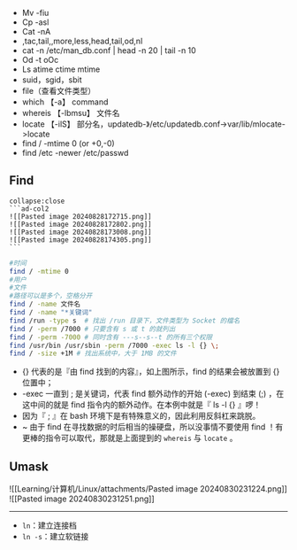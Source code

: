 
- Mv -fiu
- Cp -asl
- Cat -nA
- ,tac,tail,,more,less,head,tail,od,nl
- cat -n /etc/man_db.conf | head -n 20 | tail -n 10 
- Od -t oOc
- Ls atime ctime mtime
- suid，sgid，sbit
- file（查看文件类型）
- which 【-a】 command
- whereis 【-lbmsu】 文件名
- locate 【-ilS】 部分名，updatedb-》/etc/updatedb.conf->var/lib/mlocate->locate
- find / -mtime 0 (or +0,-0)
- find /etc -newer /etc/passwd
## Find
````ad-note
collapse:close
```ad-col2
![[Pasted image 20240828172715.png]]
![[Pasted image 20240828172802.png]]
![[Pasted image 20240828173008.png]]
![[Pasted image 20240828174305.png]]
```
````
```bash
#时间
find / -mtime 0
#用户
#文件
#路径可以是多个，空格分开
find / -name 文件名
find / -name "*关键词"
find /run -type s  # 找出 /run 目录下，文件类型为 Socket 的檔名
find / -perm /7000 # 只要含有 s 或 t 的就列出
find / -perm -7000 # 同时含有 ---s--s--t 的所有三个权限
find /usr/bin /usr/sbin -perm /7000 -exec ls -l {} \;
find / -size +1M # 找出系统中，大于 1MB 的文件
```
- {} 代表的是『由 find 找到的内容』，如上图所示，find 的结果会被放置到 {} 位置中； 
-  -exec 一直到 \; 是关键词，代表 find 额外动作的开始 (-exec) 到结束 (\;) ，在这中间的就是 find 指令内的额外动作。在本例中就是『 ls -l {} 』啰！
- 因为『 ; 』在 bash 环境下是有特殊意义的，因此利用反斜杠来跳脱。
- ~ 由于 find 在寻找数据的时后相当的操硬盘，所以没事情不要使用 find ！有更棒的指令可以取代，那就是上面提到的 `whereis` 与 `locate` 。


## Umask
![[Learning/计算机/Linux/attachments/Pasted image 20240830231224.png]]
![[Pasted image 20240830231251.png]]

---
- `ln`：建立连接档
- `ln -s`：建立软链接
